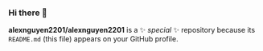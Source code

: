 ### Hi there 👋


**alexnguyen2201/alexnguyen2201** is a ✨ _special_ ✨ repository because its `README.md` (this file) appears on your GitHub profile.
